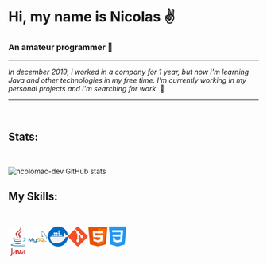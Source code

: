 # Hi, my name is Nicolas ✌️


### __An amateur programmer__ 👀


___
*In december 2019, i worked in a company for 1 year, but now i'm learning Java and other technologies in my free time.
I'm currently working in my personal projects and i'm searching for work.* 🏃
___

<br/>

## Stats:

<br/>

![ncolomac-dev GitHub stats](https://github-readme-stats.vercel.app/api?username=ncolomac-dev&theme=solarized-dark&show_icons=true)

## My Skills:

<br/>

[<img align="left" width="40px" height="60px" float="inline-start" src="https://raw.githubusercontent.com/ncolomac-dev/ncolomac-dev/main/Images/programming/java-60-1174953.png">][java]

[java]: https://github.com/ncolomac-dev/ncolomac-dev/blob/main/Images/programming/java-60-1174953.png


[<img align="left" width="40px" height="40px" src="https://raw.githubusercontent.com/ncolomac-dev/ncolomac-dev/main/Images/programming/mysql-21-1174941.png">][mysql]

[mysql]: https://github.com/ncolomac-dev/ncolomac-dev/blob/main/Images/programming/mysql-21-1174941.png

[<img align="left" width="40px" height="40px" src="https://raw.githubusercontent.com/ncolomac-dev/ncolomac-dev/main/Images/programming/Docker.png">][Docker]

[Docker]: https://github.com/ncolomac-dev/ncolomac-dev/blob/main/Images/programming/Docker.png

[<img align="left" width="40px" height="40px" src="https://raw.githubusercontent.com/ncolomac-dev/ncolomac-dev/main/Images/programming/git.png">][git]

[git]: https://github.com/ncolomac-dev/ncolomac-dev/blob/main/Images/programming/git.png

[<img align="left" width="40px" height="40px" src="https://raw.githubusercontent.com/ncolomac-dev/ncolomac-dev/main/Images/programming/html5-10-569380.png">][html]

[html]: https://github.com/ncolomac-dev/ncolomac-dev/blob/main/Images/programming/html5-10-569380.png

[<img align="left" width="40px" src="https://raw.githubusercontent.com/ncolomac-dev/ncolomac-dev/main/Images/programming/css-131-722685.png">][css]

[css]: https://github.com/ncolomac-dev/ncolomac-dev/blob/main/Images/programming/css-131-722685.pngw